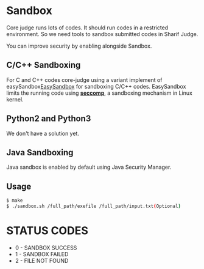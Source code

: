 # Sandbox

Core judge runs lots of codes. It should run codes in a restricted environment. So we need tools to sandbox submitted codes in Sharif Judge.

You can improve security by enabling alongside Sandbox.

## C/C++ Sandboxing

For C and C++ codes core-judge using a variant implement of easySandbox[EasySandbox](https://github.com/daveho/EasySandbox) for sandboxing C/C++ codes. EasySandbox limits the running code using **[seccomp](http://lwn.net/Articles/332974/)**, a sandboxing mechanism in Linux kernel.

## Python2 and Python3

We don't have a solution yet.

## Java Sandboxing

Java sandbox is enabled by default using Java Security Manager.

## Usage

```sh
$ make 
$ ./sandbox.sh /full_path/exefile /full_path/input.txt(Optional)
```

 STATUS CODES
 ============
* 0 - SANDBOX SUCCESS
* 1 - SANDBOX FAILED
* 2 - FILE NOT FOUND